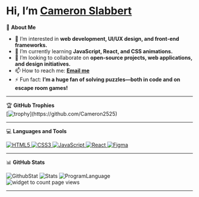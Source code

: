 # Hi, I’m [Cameron Slabbert](https://github.com/Cameron2525)  

🎨 **About Me**  
- 👀 I’m interested in **web development, UI/UX design, and front-end frameworks.**  
- 🌱 I’m currently learning **JavaScript, React, and CSS animations.**  
- 💞️ I’m looking to collaborate on **open-source projects, web applications, and design initiatives.**  
- 📫 How to reach me: [**Email me**](mailto:cameron.slabbert@connectsolutions.org.za)  
- ⚡ Fun fact: **I’m a huge fan of solving puzzles—both in code and on escape room games!**

---

🏆 **GitHub Trophies**  
[![trophy]([https://github.com/Cameron2525](https://github-profile-trophy.vercel.app)/?username=Cameron2525&theme=onedark)](https://github.com/Cameron2525)

---

💻 **Languages and Tools**  
<p>
  <a href="https://cameron2525.github.io/Personal-Portfolio/" target="_blank">
    <img src="https://img.shields.io/badge/HTML5-%23E34F26.svg?style=flat-square&logo=html5&logoColor=white" alt="HTML5"/>
  </a>
  <a href="https://cameron2525.github.io/Personal-Portfolio/" target="_blank">
    <img src="https://img.shields.io/badge/CSS3-%231572B6.svg?style=flat-square&logo=css3&logoColor=white" alt="CSS3"/>
  </a>
  <a href="https://cameron2525.github.io/PokemonSearchApp/" target="_blank">
    <img src="https://img.shields.io/badge/JavaScript-%23F7DF1E.svg?style=flat-square&logo=javascript&logoColor=black" alt="JavaScript"/>
  </a>
  <a href="https://reactjs.org/" target="_blank">
    <img src="https://img.shields.io/badge/React-%2361DAFB.svg?style=flat-square&logo=react&logoColor=black" alt="React"/>
  </a>
  <a href="https://www.figma.com/" target="_blank">
    <img src="https://img.shields.io/badge/Figma-%23F24E1E.svg?style=flat-square&logo=figma&logoColor=white" alt="Figma"/>
  </a>
</p>

---

📊 **GitHub Stats**  
<section id="stats">
  <img src="https://github-profile-summary-cards.vercel.app/api/cards/profile-details?username=Cameron2525&theme=tokyonight" alt="GithubStat"/>
  <img src="https://github-profile-summary-cards.vercel.app/api/cards/stats?username=Cameron2525&theme=tokyonight" alt="Stats"/>
  <img src="https://github-profile-summary-cards.vercel.app/api/cards/repos-per-language?username=Cameron2525&theme=tokyonight" alt="ProgramLanguage"/>
</section>

<div>
  <img src="https://komarev.com/ghpvc/?username=Cameron2525&color=blueviolet&style=plastic" alt="widget to count page views"> 
</div>

<section id="waka">
  <!-- Additional WakaTime stats can go here -->
</section>

---
